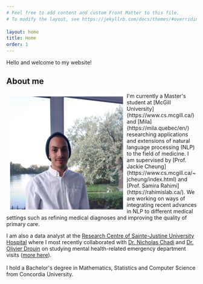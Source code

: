```yaml
---
# Feel free to add content and custom Front Matter to this file.
# To modify the layout, see https://jekyllrb.com/docs/themes/#overriding-theme-defaults

layout: home
title: Home
order: 1
---
```


Hello and welcome to my website! 

## About me
<img style="float:left;width:auto;height:300px;margin:10px"  src="cspino.png"/>
I'm currently a Master's student at [McGill University](https://www.cs.mcgill.ca/) and [Mila](https://mila.quebec/en/) researching applications and extensions of natural language processing (NLP) to the field of medicine. I am supervised by [Prof. Jackie Cheung](https://www.cs.mcgill.ca/~jcheung/index.html) and [Prof. Samira Rahimi](https://rahimislab.ca/). We are working on ways of integrating recent advances in NLP to different medical settings such as refining medical diagnoses and improving the quality of primary care.

I am also a data analyst at the [Research Centre of Sainte-Justine University Hospital](https://research.chusj.org/en/Home) where I most recently collaborated with [Dr. Nicholas Chadi](https://nicholaschadi.com/) and [Dr. Olivier Drouin](https://www.chusj.org/Bio?id=8ee23644-25f9-4390-9283-4e487766971b&lang=en) on studying mental health-related emergency department visits ([more here](https://pubmed.ncbi.nlm.nih.gov/34462192/#affiliation-2)).
<br>
<br>
I hold a Bachelor's degree in Mathematics, Statistics and Computer Science from Concordia University.